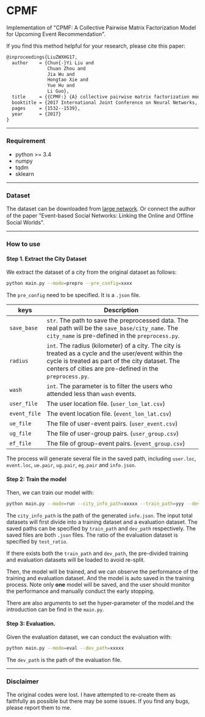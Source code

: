 # CPMF

Implementation of "CPMF: A Collective Pairwise Matrix Factorization Model for Upcoming Event Recommendation".

If you find this method helpful for your research, please cite this paper:

```latex
@inproceedings{LiuZWXHG17,
  author    = {Chun{-}Yi Liu and
               Chuan Zhou and
               Jia Wu and
               Hongtao Xie and
               Yue Hu and
               Li Guo},
  title     = {{CPMF:} {A} collective pairwise matrix factorization model for upcoming event recommendation},
  booktitle = {2017 International Joint Conference on Neural Networks, {IJCNN} 2017},
  pages     = {1532--1539},
  year      = {2017}
}
```

---

### Requirement

* python >= 3.4
* numpy
* tqdm
* sklearn

----

### Dataset

The dataset can be downloaded from [large network](http://www.largenetwork.org/ebsn). Or connect the author of the paper "Event-based Social Networks: Linking the Online and Ofﬂine Social Worlds".

----

### How to use

#### Step 1. Extract the City Dataset

We extract the dataset of a city from the original dataset as follows:

```bash
python main.py --mode=prepro --pre_config=xxxx
```

The `pre_config` need to be specified. It is a `.json` file.

| keys         | Description                                                  |
| ------------ | ------------------------------------------------------------ |
| `save_base`  | `str`. The path to save the preprocessed data. The real path will be the `save_base/city_name`.  The `city_name` is pre-defined in the `preprocess.py`. |
| `radius`     | `int`. The radius (kilometer) of a city. The city is treated as a cycle and the user/event within the cycle is treated as part of the city dataset. The centers of cities are pre-defined in the `preprocess.py`. |
| `wash`       | `int`. The parameter is to filter the users who attended less than `wash` events. |
| `user_file`  | The user location file. (`user_lon_lat.csv`)                 |
| `event_file` | The event location file. (`event_lon_lat.csv`)               |
| `ue_file`    | The file of  user-event pairs. (`user_event.csv`)            |
| `ug_file`    | The file of  user-group pairs. (`user_group.csv`)            |
| `ef_file`    | The file of  group-event pairs. (`event_group.csv`)          |

The process will generate several file in the saved path, including `user.loc`, `event.loc`, `ue.pair`, `ug.pair`, `eg.pair` and `info.json`.

#### Step 2: Train the model

Then, we can train our model with:

```bash
python main.py --mode=run --city_info_path=xxxxx --train_path=yyy --dev_path=zzz
```

The `city_info_path` is the path of the generated `info.json`.  The input total datasets will first divide into a training dataset and a evaluation dataset. The saved paths can be specified by `train_path` and `dev_path` respectively. The saved files are both `.json` files. The ratio of the evaluation dataset is specified by `test_ratio`. 

If there exists both the `train_path` and `dev_path`, the pre-divided training and evaluation datasets will be loaded to avoid re-split.

Then, the model will be trained, and we can observe the performance of the training and evaluation dataset. And the model is auto saved in the training process. Note only **one** model will be saved, and the user should monitor the performance and manually conduct the early stopping.

There are also arguments to set the hyper-parameter of the model.and the introduction can be find in the `main.py`.

#### Step 3: Evaluation.

Given the evaluation dataset, we can conduct the evaluation with:

```bash
python main.py --mode=eval --dev_path=xxxxx
```

The `dev_path` is the path of the evaluation file.

----

### Disclaimer

The original codes were lost. I have attempted to re-create them as faithfully as possible but there may be some issues. If you find any bugs, please report them to me.
